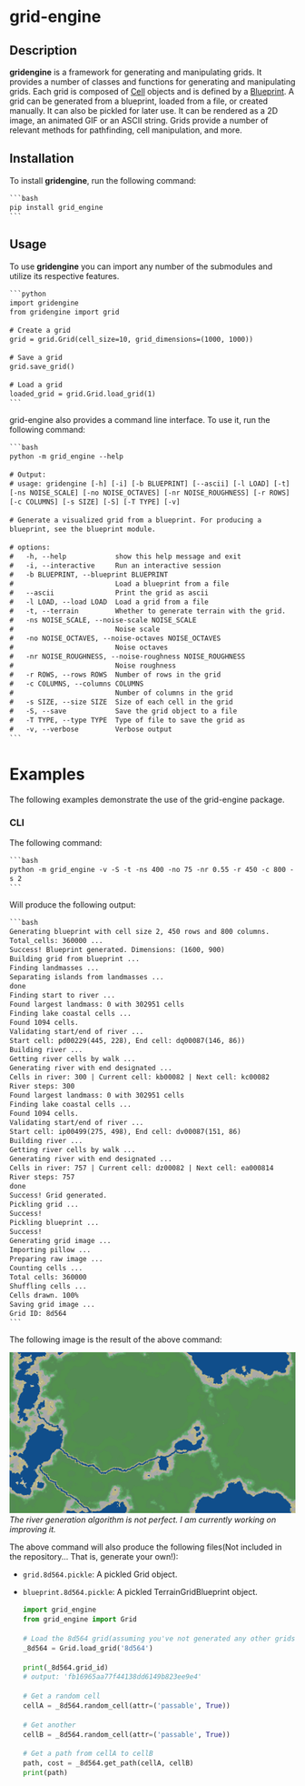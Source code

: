 # grid-engine

## Description

**gridengine** is a framework for generating and manipulating grids. It provides a number of classes and functions for generating and manipulating grids. Each grid is composed of [Cell](#Cell) objects and is defined by a [Blueprint](#Blueprint). A grid can be generated from a blueprint, loaded from a file, or created manually. It can also be pickled for later use. It can be rendered as a 2D image, an animated GIF or an ASCII string. Grids provide a number of relevant methods for pathfinding, cell manipulation, and more.

## Installation

To install **gridengine**, run the following command:

    ```bash
    pip install grid_engine
    ```

## Usage

To use **gridengine** you can import any number of the submodules and utilize its respective features.

    ```python
    import gridengine
    from gridengine import grid
    
    # Create a grid
    grid = grid.Grid(cell_size=10, grid_dimensions=(1000, 1000))
    
    # Save a grid
    grid.save_grid()
    
    # Load a grid
    loaded_grid = grid.Grid.load_grid(1)
    ```

grid-engine also provides a command line interface. To use it, run the following command:

    ```bash
    python -m grid_engine --help

    # Output:
    # usage: gridengine [-h] [-i] [-b BLUEPRINT] [--ascii] [-l LOAD] [-t] [-ns NOISE_SCALE] [-no NOISE_OCTAVES] [-nr NOISE_ROUGHNESS] [-r ROWS] [-c COLUMNS] [-s SIZE] [-S] [-T TYPE] [-v]

    # Generate a visualized grid from a blueprint. For producing a blueprint, see the blueprint module.

    # options:
    #   -h, --help            show this help message and exit
    #   -i, --interactive     Run an interactive session
    #   -b BLUEPRINT, --blueprint BLUEPRINT
    #                         Load a blueprint from a file
    #   --ascii               Print the grid as ascii
    #   -l LOAD, --load LOAD  Load a grid from a file
    #   -t, --terrain         Whether to generate terrain with the grid.
    #   -ns NOISE_SCALE, --noise-scale NOISE_SCALE
    #                         Noise scale
    #   -no NOISE_OCTAVES, --noise-octaves NOISE_OCTAVES
    #                         Noise octaves
    #   -nr NOISE_ROUGHNESS, --noise-roughness NOISE_ROUGHNESS
    #                         Noise roughness
    #   -r ROWS, --rows ROWS  Number of rows in the grid
    #   -c COLUMNS, --columns COLUMNS
    #                         Number of columns in the grid
    #   -s SIZE, --size SIZE  Size of each cell in the grid
    #   -S, --save            Save the grid object to a file
    #   -T TYPE, --type TYPE  Type of file to save the grid as
    #   -v, --verbose         Verbose output
    ```

# Examples

The following examples demonstrate the use of the grid-engine package.

### CLI

The following command:

    ```bash
    python -m grid_engine -v -S -t -ns 400 -no 75 -nr 0.55 -r 450 -c 800 -s 2
    ```

Will produce the following output:

    ```bash
    Generating blueprint with cell size 2, 450 rows and 800 columns. Total_cells: 360000 ...
    Success! Blueprint generated. Dimensions: (1600, 900)
    Building grid from blueprint ...
    Finding landmasses ...
    Separating islands from landmasses ...
    done
    Finding start to river ...
    Found largest landmass: 0 with 302951 cells
    Finding lake coastal cells ...
    Found 1094 cells.
    Validating start/end of river ...
    Start cell: pd00229(445, 228), End cell: dq00087(146, 86))
    Building river ...
    Getting river cells by walk ...
    Generating river with end designated ...
    Cells in river: 300 | Current cell: kb00082 | Next cell: kc00082
    River steps: 300
    Found largest landmass: 0 with 302951 cells
    Finding lake coastal cells ...
    Found 1094 cells.
    Validating start/end of river ...
    Start cell: ip00499(275, 498), End cell: dv00087(151, 86)
    Building river ...
    Getting river cells by walk ...
    Generating river with end designated ...
    Cells in river: 757 | Current cell: dz00082 | Next cell: ea000814
    River steps: 757
    done
    Success! Grid generated.
    Pickling grid ...
    Success!
    Pickling blueprint ...
    Success!
    Generating grid image ...
    Importing pillow ...
    Preparing raw image ...
    Counting cells ...
    Total cells: 360000
    Shuffling cells ...
    Cells drawn. 100%
    Saving grid image ...
    Grid ID: 8d564
    ```

The following image is the result of the above command:

![grid](grid_engine/_saves/8d564/grid.png)
*The river generation algorithm is not perfect. I am currently working on improving it.*

The above command will also produce the following files(Not included in the repository... That is, generate your own!):

* `grid.8d564.pickle`: A pickled Grid object.
* `blueprint.8d564.pickle`: A pickled TerrainGridBlueprint object.

    ```python
    import grid_engine
    from grid_engine import Grid

    # Load the 8d564 grid(assuming you've not generated any other grids)
    _8d564 = Grid.load_grid('8d564')

    print(_8d564.grid_id)
    # output: 'fb16965aa77f44138dd6149b823ee9e4'

    # Get a random cell
    cellA = _8d564.random_cell(attr=('passable', True))

    # Get another
    cellB = _8d564.random_cell(attr=('passable', True))

    # Get a path from cellA to cellB
    path, cost = _8d564.get_path(cellA, cellB)
    print(path)
    ```

